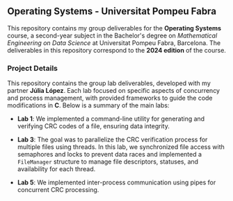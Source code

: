 ## Operating Systems - Universitat Pompeu Fabra

This repository contains my group deliverables for the **Operating Systems** course, a second-year subject in the Bachelor's degree on *Mathematical Engineering on Data Science* at Universitat Pompeu Fabra, Barcelona. The deliverables in this repository correspond to the **2024 edition** of the course. 

### Project Details

This repository contains the group lab deliverables, developed with my partner **Júlia López**. Each lab focused on specific aspects of concurrency and process management, with provided frameworks to guide the code modifications in **C**. Below is a summary of the main labs:

- **Lab 1**: We implemented a command-line utility for generating and verifying CRC codes of a file, ensuring data integrity.

- **Lab 3**: The goal was to parallelize the CRC verification process for multiple files using threads. In this lab, we synchronized file access with semaphores and locks to prevent data races and implemented a `FileManager` structure to manage file descriptors, statuses, and availability for each thread.

- **Lab 5**: We implemented inter-process communication using pipes for concurrent CRC processing.
